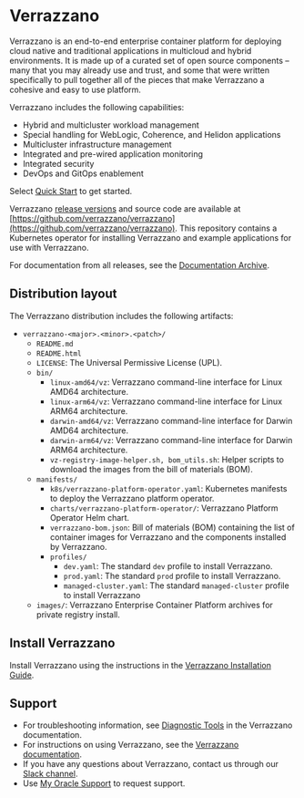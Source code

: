 # Verrazzano

Verrazzano is an end-to-end enterprise container platform for deploying cloud native and traditional applications in multicloud and hybrid environments. It is made up of a curated set of open source components – many that you may already use and trust, and some that were written specifically to pull together all of the pieces that make Verrazzano a cohesive and easy to use platform.

Verrazzano includes the following capabilities:

* Hybrid and multicluster workload management
* Special handling for WebLogic, Coherence, and Helidon applications
* Multicluster infrastructure management
* Integrated and pre-wired application monitoring
* Integrated security
* DevOps and GitOps enablement


Select [Quick Start](https://verrazzano.io/latest/docs/setup/quickstart/) to get started.

Verrazzano [release versions](https://github.com/verrazzano/verrazzano/releases/) and source code are available at [https://github.com/verrazzano/verrazzano](https://github.com/verrazzano/verrazzano).
This repository contains a Kubernetes operator for installing Verrazzano and example applications for use with Verrazzano.

For documentation from all releases, see the [Documentation Archive](https://verrazzano.io/archive/docs/).

## Distribution layout

The Verrazzano distribution includes the following artifacts:

* `verrazzano-<major>.<minor>.<patch>/`
  * `README.md`
  * `README.html`
  * `LICENSE`: The Universal Permissive License (UPL).
  * `bin/`    
     * `linux-amd64/vz`: Verrazzano command-line interface for Linux AMD64 architecture.
     * `linux-arm64/vz`: Verrazzano command-line interface for Linux ARM64 architecture.
     * `darwin-amd64/vz`: Verrazzano command-line interface for Darwin AMD64 architecture.
     * `darwin-arm64/vz`: Verrazzano command-line interface for Darwin ARM64 architecture.
     * `vz-registry-image-helper.sh, bom_utils.sh`:  Helper scripts to download the images from the bill of materials (BOM).
  * `manifests/`     
     * `k8s/verrazzano-platform-operator.yaml`: Kubernetes manifests to deploy the Verrazzano platform operator.
     * `charts/verrazzano-platform-operator/`: Verrazzano Platform Operator Helm chart.
     * `verrazzano-bom.json`: Bill of materials (BOM) containing the list of container images for Verrazzano and the components installed by Verrazzano.
    * `profiles/`
      * `dev.yaml`: The standard `dev` profile to install Verrazzano.
      * `prod.yaml`: The standard `prod` profile to install Verrazzano.
      * `managed-cluster.yaml`: The standard `managed-cluster` profile to install Verrazzano 
  * `images/`:  Verrazzano Enterprise Container Platform archives for private registry install.

## Install Verrazzano 

Install Verrazzano using the instructions in the [Verrazzano Installation Guide](https://verrazzano.io/latest/docs/setup/install/installation/).

## Support

*    For troubleshooting information, see [Diagnostic Tools](https://verrazzano.io/latest/docs/troubleshooting/diagnostictools/) in the Verrazzano documentation.
*    For instructions on using Verrazzano, see the [Verrazzano documentation](https://verrazzano.io/latest/docs/).
*    If you have any questions about Verrazzano, contact us through our [Slack channel](https://bit.ly/3gOeRJn).
*    Use [My Oracle Support](https://support.oracle.com/) to request support.
